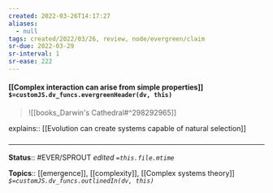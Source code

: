 ```yaml
---
created: 2022-03-26T14:17:27 
aliases:
  - null
tags: created/2022/03/26, review, node/evergreen/claim
sr-due: 2022-03-29
sr-interval: 1
sr-ease: 222
---
```


#### [[Complex interaction can arise from simple properties]] `$=customJS.dv_funcs.evergreenHeader(dv, this)`


> ![[books_Darwin's Cathedral#^298292965]]

explains:: [[Evolution can create systems capable of natural selection]]

### <hr class="footnote"/>

**Status**:: #EVER/SPROUT
*edited `=this.file.mtime`*

**Topics**:: [[emergence]], [[complexity]], [[Complex systems theory]]
*`$=customJS.dv_funcs.outlinedIn(dv, this)`*
